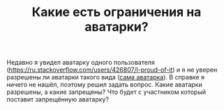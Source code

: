 ﻿---
title: "Какие есть ограничения на аватарки?"
se.owner.user_id: 400096
se.owner.display_name: "Danis"
se.owner.link: "https://ru.meta.stackoverflow.com/users/400096/danis"
se.link: "https://ru.meta.stackoverflow.com/questions/11346/%d0%9a%d0%b0%d0%ba%d0%b8%d0%b5-%d0%b5%d1%81%d1%82%d1%8c-%d0%be%d0%b3%d1%80%d0%b0%d0%bd%d0%b8%d1%87%d0%b5%d0%bd%d0%b8%d1%8f-%d0%bd%d0%b0-%d0%b0%d0%b2%d0%b0%d1%82%d0%b0%d1%80%d0%ba%d0%b8"
se.question_id: 11346
se.post_type: question
---
<p>Недавно я увидел аватарку одного пользователя (<a href="https://ru.stackoverflow.com/users/426807/l-proud-of-it">https://ru.stackoverflow.com/users/426807/l-proud-of-it</a>) и я не уверен разрешены ли аватарки такого вида (<a href="https://i.stack.imgur.com/crHv4.jpg?s=328&amp;g=1" rel="nofollow noreferrer">сама аватарка</a>). В справке я ничего не нашёл, поэтому решил задать вопрос. Какие аватарки разрешены, а какие запрещены? Что будет с участником который поставит запрещённую аватарку?</p>

